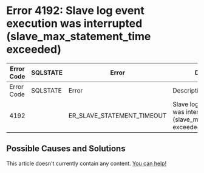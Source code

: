 
# Error 4192: Slave log event execution was interrupted (slave_max_statement_time exceeded)


| Error Code | SQLSTATE | Error | Description |
| --- | --- | --- | --- |
| Error Code | SQLSTATE | Error | Description |
| 4192 |  | ER_SLAVE_STATEMENT_TIMEOUT | Slave log event execution was interrupted (slave_max_statement_time exceeded) |




## Possible Causes and Solutions


This article doesn't currently contain any content. [You can help!](/kb/en/writing-and-editing-knowledge-base-articles/)

